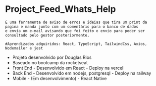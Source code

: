 # Project_Feed_Whats_Help

    É uma ferramenta de aviso de erros e ideias que tira um print da pagina e manda junto com um comentário para o banco de dados
    e envia um e-mail avisando que foi feito o envio para poder ser consultado pelo gestor posteriormente.

    #Aprendizados adquiridos: React, TypeScript, TailwindCss, Axios, Nodemailer e jest

-   Projeto desenvolvido por Douglas Rios
-   Baseado no bootcamp da rocketseat
-   Front End - Desenvolvido em React - Deploy na vercel
-   Back End - Desenvolvido em nodejs, postgresql - Deploy na railway
-   Mobile - (Em desenvolvimento) - React Native
